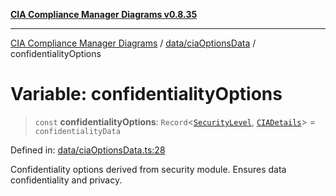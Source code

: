 [**CIA Compliance Manager Diagrams v0.8.35**](../../../README.md)

***

[CIA Compliance Manager Diagrams](../../../modules.md) / [data/ciaOptionsData](../README.md) / confidentialityOptions

# Variable: confidentialityOptions

> `const` **confidentialityOptions**: `Record`\<[`SecurityLevel`](../../../types/cia/type-aliases/SecurityLevel.md), [`CIADetails`](../../../types/interfaces/CIADetails.md)\> = `confidentialityData`

Defined in: [data/ciaOptionsData.ts:28](https://github.com/Hack23/cia-compliance-manager/blob/b297770fc62abf558e2711cd029bbbe74e6c5cfb/src/data/ciaOptionsData.ts#L28)

Confidentiality options derived from security module.
Ensures data confidentiality and privacy.
